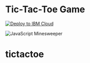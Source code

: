# Tic-Tac-Toe Game


[![Deploy to IBM Cloud](https://cloud.ibm.com/devops/setup/deploy/button.png)](https://cloud.ibm.com/devops/setup/deploy?repository=<git_repository_URL>&branch=<git_branch>)


![JavaScript Minesweeper](https://raw.githubusercontent.com/uzi88/js-tic-tac-toe/master/screen-shot.png)

# tictactoe
